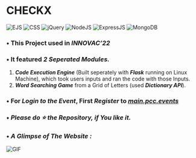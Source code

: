 # **CHECKX**
![EJS](https://img.shields.io/badge/EJS-3.1.8-brightgreen.svg) 
![CSS](https://img.shields.io/badge/CSS-3.0-ff69b4.svg)
![jQuery](https://img.shields.io/badge/jQuery-3.1.4-orange.svg) 
![NodeJS](https://img.shields.io/badge/NodeJS-16.15.1-blue.svg) 
![ExpressJS](https://img.shields.io/badge/ExpressJS-4.17.3-critical.svg) 
![MongoDB](https://img.shields.io/badge/Database-MongoDB-informational.svg) 



### • This Project used in _**INNOVAC’22**_
### • It featured _**2 Seperated Modules**._ 

1. _**Code Execution Engine**_ (Built seperately with _**Flask**_ running on Linux Machine), which took users inputs and ran the code with those Inputs.
2. _**Word Searching Game**_ from a Grid of Letters (used _**Dictionary API**_).

### • For _**Login to the Event**_, First _**Register**_ to [**_main.pcc.events_**](http://main.pcc.events/)

### • _**Please do ⭐ the Repository, if You like it.**_

### • **_A Glimpse of The Website :_**

![GIF](readme_resources/CHECKX.gif)
 